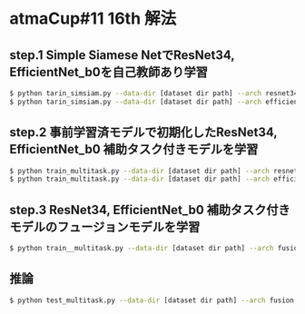# atmaCup#11 16th 解法

## step.1 Simple Siamese NetでResNet34, EfficientNet_b0を自己教師あり学習

```bash
$ python tarin_simsiam.py --data-dir [dataset dir path] --arch resnet34
$ python tarin_simsiam.py --data-dir [dataset dir path] --arch efficientnet_b0
```

## step.2 事前学習済モデルで初期化したResNet34, EfficientNet_b0 補助タスク付きモデルを学習

```bash
$ python train_multitask.py --data-dir [dataset dir path] --arch resnet34 --init-weight-path [step.1で保存した学習済モデルpath]
$ python train_multitask.py --data-dir [dataset dir path] --arch efficientnet_b0 --init-weight-path [step.1で保存した学習済モデルpath]
```

## step.3 ResNet34, EfficientNet_b0 補助タスク付きモデルのフュージョンモデルを学習

```bash
$ python train__multitask.py --data-dir [dataset dir path] --arch fusion ## engine/multi_task_trainer.py 150, 151行目にstep.2で学習したモデルパスを指定
```

## 推論

```bash
$ python test_multitask.py --data-dir [dataset dir path] --arch fusion --res-dir [step.3で保存した学習済モデル]
```